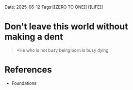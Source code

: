 Date: 2025-06-12
Tags:[[ZERO TO ONE]] [[LIFE]] 

# Don't leave this world without making a dent

>*He who is not busy being born is busy dying
# References 
- Foundations